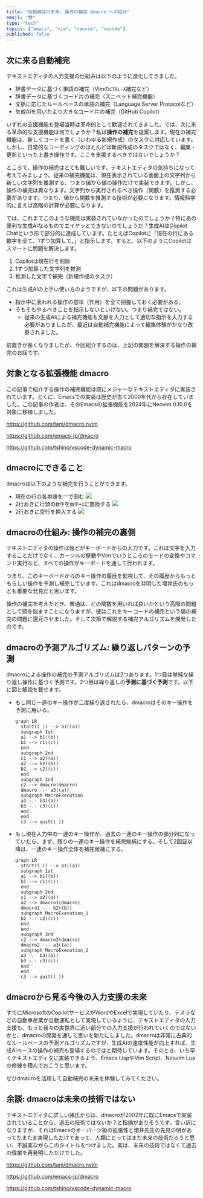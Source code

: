 ```yaml
---
title: "自動補完の未来: 操作の補完 dmacro への招待"
emoji: "😎"
type: "tech"
topics: ["emacs", "vim", "neovim", "vscode"]
published: false
---
```


## 次に来る自動補完

テキストエディタの入力支援の仕組みは以下のように進化してきました。

- 辞書データに基づく単語の補完（Vimの`CTRL-X`補完など）
- 辞書データに基づくコード片の補完（スニペット補完機能）
- 文脈に応じたルールベースの単語の補完（Language Server Protocolなど）
- 生成AIを用いたより大きなコード片の補完（GitHub Copilot）

いずれの支援機能も登場当時は革命的として歓迎されてきました。では、次に来る革命的な支援機能は何でしょうか？私は**操作の補完**を提案します。現在の補完機能は、新しくコードを書く（いわゆる新規作成）のタスクに対応しています。しかし、日常的なコーディングのほとんどは新規作成のタスクではなく、編集・更新といった上書き操作です。ここを支援するべきではないでしょうか？

ところで、操作の補完はとても難しいです。テキストエディタの気持ちになって考えてみましょう。従来の補完機能は、現在表示されている画面上の文字列から新しい文字列を推測する、つまり値から値の操作だけで実装できます。しかし、操作の補完は異なります。文字列から実行されるべき操作（関数）を推測する必要があります。つまり、値から関数を推測する技術が必要になります。情報科学的に言えば高階の計算が必要になります。

では、これまでこのような機能は実装されていなかったのでしょうか？特にあの便利な生成AIなるものでエイヤッとできないのでしょうか？生成AIはCopilot Chatという形で部分的に達成しています。たとえばCopilotに「現在の行にある数字を全て、1ずつ加算して。」と指示します。すると、以下のようにCopilotはスマートに問題を解決します。

1. Copilotは現在行を削除
2. 1ずつ加算した文字列を推測
3. 推測した文字で補完（新規作成のタスク）

これは生成AIの上手い使い方のようですが、以下の問題があります。

- 指示中に表われる操作の意味（作用）を全て把握しておく必要がある。
- そもそもやるべきことを指示しないといけない。つまり補完ではない。
  - 従来の生成AIによる補完機能も文脈を入力として適切な指示を入力する必要がありましたが、最近は自動補完機能によって編集体験がかなり改善されました。

前置きが長くなりましたが、今回紹介するのは、上記の問題を解決する操作の補完のお話です。

## 対象となる拡張機能 dmacro

この記事で紹介する操作の補完機能は既にメジャーなテキストエディタに実装されています。とくに、Emacsでの実装は歴史が古く2000年代から存在していました。この記事の作者は、そのEmacsの拡張機能を2024年にNeovim 0.10.0を対象に移植しました。

https://github.com/tani/dmacro.nvim

https://github.com/emacs-jp/dmacro

https://github.com/tshino/vscode-dynamic-macro

## dmacroにできること

dmacroは以下のような補完を行うことができます。

- 現在の行の各単語を`""`で囲む
  ![](/images/wrap_quote_dmacro_2024.gif)
- 2行おきに行頭の`数字`を`数字+1`に置換する
  ![](/images/inc_num_dmacro_2024.gif)
- 2行おきに空行を挿入する
  ![](/images/insert_nl_dmacro_2024.gif)

## dmacroの仕組み: 操作の補完の裏側

テキストエディタの操作は殆どがキーボードからの入力です。これは文字を入力することだけでなく、カーソルの移動やVimでいうところのモードの変換やコマンド実行など、すべての操作がキーボードを通して行われます。

つまり、このキーボードからのキー操作の履歴を監視して、その履歴からもっともらしい操作を予測し補完しています。これはdmacroを発明した増井氏のもっとも重要な発見だと思います。

操作の補完を考えたとき、普通は、どの関数を用いれば良いかという高階の問題として頭を悩ますことになりますが、彼はこれをキーコードの補完という値の補完の問題に還元させました。そして次節で解説する補完アルゴリズムを開発したのです。

## dmacroの予測アルゴリズム: 繰り返しパターンの予測

dmacroによる操作の補完の予測アルゴリズムは2つあります。1つ目は単純な繰り返し操作に基づく予測です。2つ目は繰り返しの**予測に基づく予測**です。以下に図と解説を載せます。

- もし同じ一連のキー操作が二度繰り返されたら、dmacroはそのキー操作を予測に用いる。
  ```mermaid
  graph LR
    start(( )) --> a1((a))
    subgraph 1st
    a1 --> b1((b))
    b1 --> c1((c))
    end
    subgraph 2nd
    c1 --> a2((a))
    a2 --> b2((b))
    b2 --> c2((c))
    end
    subgraph 3rd
    c2 --> dmacro(dmacro)
    dmacro -.- a3((a))
    subgraph MacroExecution
    a3 -.- b3((b))
    b3 -.- c3((c))
    end
    end
    c3 --> quit(( ))
  ```

- もし現在入力中の一連のキー操作が、過去の一連のキー操作の部分列になっていたら、まず、残りの一連のキー操作を補完候補にする。そして2回目以降は、一連のキー操作全体を補完候補にする。
  ```mermaid
  graph LR
    start(( )) --> a1((a))
    subgraph 1st
    a1 --> b1((b))
    b1 --> c1((c))
    end
    subgraph 2nd
    c1 --> a2((a))
    a2 --> dmacro1(dmacro)
    dmacro1 -.- b2((b))
    subgraph MacroExecution_1
    b2 -.- c2((c))
    end
    end
    subgraph 3rd
    c2 --> dmacro2(dmacro)
    dmacro2 -.- a3((a))
    subgraph MacroExecution_2
    a3 -.- b3((b))
    b3 -.- c3((c))
    end
    end
    c3 --> quit(( ))
  ```

## dmacroから見る今後の入力支援の未来

すでにMicrosoftのCopilotサービスがWordやExcelで実現していたり、テスラなどの自動車産業が自動運転として実現しているように、テキストエディタの入力支援も、もっと我々の実世界に近い部分での入力支援が行われていくのではないかと、dmacroの開発を通して思いを新たにしました。dmacroは非常に古典的なルールベースの予測アルゴリズムですが、生成AIの速度性能が向上すれば、生成AIベースの操作の補完も登場するのではと期待しています。そのとき、いち早くテキストエディタに実装できるよう、Emacs LispやVim Script、Neovim Luaの修練を積んでおこうと思います。

ぜひdmacroを活用して自動補完の未来を体験してみてください。

## 余談: dmacroは未来の技術ではない

テキストエディタに詳しい諸氏からは、dmacroが2002年に既にEmacsで実装されていることから、過去の技術ではないか？と指摘がありそうです。言い訳になりますが、それはEmacsのオーパーツ級の拡張性と増井先生の先見の明があってたまたま実現しただけであって、人類にとってはまだ未来の技術だろうと思い、不誠実ながらこのタイトルをつけました。実は、未来の技術ではなくて過去の偉業を再発明しただけでした。

https://github.com/tani/dmacro.nvim

https://github.com/emacs-jp/dmacro

https://github.com/tshino/vscode-dynamic-macro

